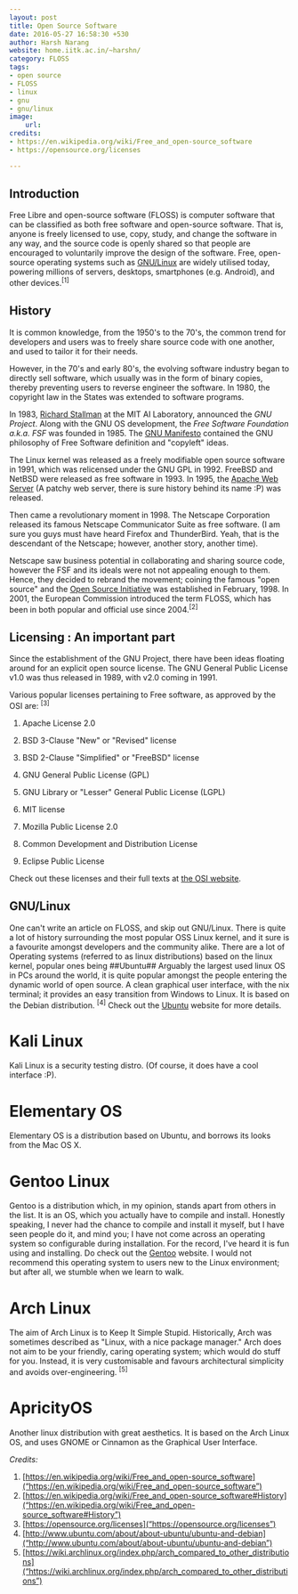 ```yaml
---
layout: post
title: Open Source Software
date: 2016-05-27 16:58:30 +530
author: Harsh Narang
website: home.iitk.ac.in/~harshn/
category: FLOSS
tags:
- open source
- FLOSS
- linux
- gnu
- gnu/linux
image:
    url:
credits:
- https://en.wikipedia.org/wiki/Free_and_open-source_software
- https://opensource.org/licenses

---
```


## Introduction

Free Libre and open-source software (FLOSS) is computer software that can be classified as both free software and open-source software. That is, anyone is freely licensed to use, copy, study, and change the software in any way, and the source code is openly shared so that people are encouraged to voluntarily improve the design of the software. Free, open-source operating systems such as [GNU/Linux](“https://www.gnu.org/gnu/linux-and-gnu.en.html”) are widely utilised today, powering millions of servers, desktops, smartphones (e.g. Android), and other devices.<sup>[1]<sup>

## History

It is common knowledge, from the 1950's to the 70's, the common trend for developers and users was to freely share source code with one another, and used to tailor it for their needs.

However, in the 70's and early 80's, the evolving software industry began to directly sell software, which usually was in the form of binary copies, thereby preventing users to reverse engineer the software. In 1980, the copyright law in the States was extended to software programs.

In 1983, [Richard Stallman](“https://stallman.org”) at the MIT AI Laboratory, announced the *GNU Project*. Along with the GNU OS development, the *Free Software Foundation a.k.a. FSF* was founded in 1985. The [GNU Manifesto]("https://en.wikipedia.org/wiki/GNU_Manifesto") contained the GNU philosophy of Free Software definition and "copyleft" ideas.

The Linux kernel was released as a freely modifiable open source software in 1991, which was relicensed under the GNU GPL in 1992.
FreeBSD and NetBSD were released as free software in 1993. In 1995, the [Apache Web Server](“https://httpd.apache.org”) (A patchy web server, there is sure history behind its name :P) was released.

Then came a revolutionary moment in 1998. The Netscape Corporation released its famous Netscape Communicator Suite as free software. (I am sure you guys must have heard Firefox and ThunderBird. Yeah, that is the descendant of the Netscape; however, another story, another time).

Netscape saw business potential in collaborating and sharing source code, however the FSF and its ideals were not not appealing enough to them. Hence, they decided to rebrand the movement; coining the famous "open source" and the [Open Source Initiative](%22https://opensource.org/%22) was established in February, 1998. In 2001, the European Commission introduced the term FLOSS, which has been in both popular and official use since 2004.<sup>[2]</sup>


## Licensing : An important part

Since the establishment of the GNU Project, there have been ideas floating around for an explicit open source license. The GNU General Public License v1.0 was thus released in 1989, with v2.0 coming in 1991.

Various popular licenses pertaining to Free software, as approved by the OSI are: 	<sup>[3]</sup>

1. Apache License 2.0

2. BSD 3-Clause "New" or "Revised" license

3. BSD 2-Clause "Simplified" or "FreeBSD" license

4. GNU General Public License (GPL)

5. GNU Library or "Lesser" General Public License (LGPL)

6. MIT license

7. Mozilla Public License 2.0

8. Common Development and Distribution License

9. Eclipse Public License

Check out these licenses and their full texts at [the OSI website]("https://opensource.org/licenses”).

## GNU/Linux

One can't write an article on FLOSS, and skip out GNU/Linux. There is quite a lot of history surrounding the most popular OSS Linux kernel, and it sure is a favourite amongst developers and the community alike. 
There are a lot of Operating systems (referred to as linux distributions) based on the linux kernel, popular ones being 
##Ubuntu##
Arguably the largest used linux OS in PCs around the world, it is quite popular amongst the people entering the dynamic world of open source. A clean graphical user interface, with the nix terminal; it provides an easy transition from Windows to Linux. It is based on the Debian distribution. <sup>[4]</sup>
Check out the [Ubuntu]("https://www.ubuntu.com”) website for more details.

# Kali Linux
Kali Linux is a security testing distro. (Of course, it does have a cool interface :P).

# Elementary OS
Elementary OS is a distribution based on Ubuntu, and borrows its looks from the Mac OS X.


# Gentoo Linux
Gentoo is a distribution which, in my opinion, stands apart from others in the list. It is an OS, which you actually have to compile and install. Honestly speaking, I never had the chance to compile and install it myself, but I have seen people do it, and mind you; I have not come across an operating system so configurable during installation. For the record, I've heard it is fun using and installing. Do check out the [Gentoo]("https://www.gentoo.org”) website.
I would not recommend this operating system to users new to the Linux environment; but after all, we stumble when we learn to walk.

# Arch Linux
The aim of Arch Linux is to Keep It Simple Stupid. Historically, Arch was sometimes described as "Linux, with a nice package manager." Arch does not aim to be your friendly, caring operating system; which would do stuff for you. Instead, it is very customisable and favours architectural simplicity and avoids over-engineering. <sup>[5]</sup>


# ApricityOS
Another linux distribution with great aesthetics. It is based on the Arch Linux OS, and uses GNOME or Cinnamon as the Graphical User Interface.

*Credits:*

1. [https://en.wikipedia.org/wiki/Free_and_open-source_software](“https://en.wikipedia.org/wiki/Free_and_open-source_software”)
2. [https://en.wikipedia.org/wiki/Free_and_open-source_software#History](“https://en.wikipedia.org/wiki/Free_and_open-source_software#History”)
3. [https://opensource.org/licenses](“https://opensource.org/licenses”)
4. [http://www.ubuntu.com/about/about-ubuntu/ubuntu-and-debian](“http://www.ubuntu.com/about/about-ubuntu/ubuntu-and-debian”)
5. [https://wiki.archlinux.org/index.php/arch_compared_to_other_distributions](“https://wiki.archlinux.org/index.php/arch_compared_to_other_distributions”)